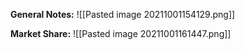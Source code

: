 **General Notes:**
![[Pasted image 20211001154129.png]]

**Market Share:**
![[Pasted image 20211001161447.png]]